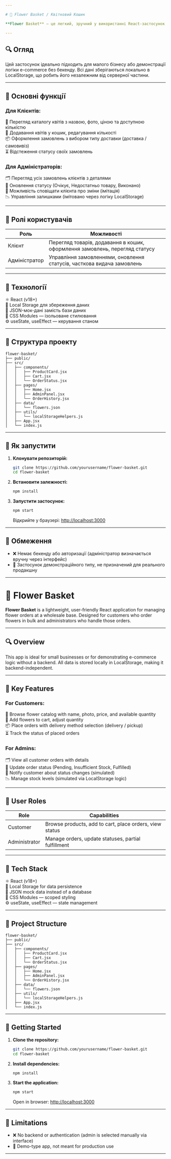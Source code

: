 ```yaml
---

# 🌸 Flower Basket / Квітковий Кошик

**Flower Basket** — це легкий, зручний у використанні React-застосунок для керування замовленнями квітів на оптовій базі. Призначений для клієнтів, що замовляють квіти оптом, і для адміністраторів, які обробляють ці замовлення.

---
```


## 🔍 Огляд

Цей застосунок ідеально підходить для малого бізнесу або демонстрації логіки e-commerce без бекенду. Всі дані зберігаються локально в LocalStorage, що робить його незалежним від серверної частини.

---

## 🎯 Основні функції

### Для Клієнтів:

🔎 Перегляд каталогу квітів з назвою, фото, ціною та доступною кількістю  
🛒 Додавання квітів у кошик, редагування кількості  
📦 Оформлення замовлень з вибором типу доставки (доставка / самовивіз)  
⏳ Відстеження статусу своїх замовлень

### Для Адміністраторів:

🗂 Перегляд усіх замовлень клієнтів з деталями  
📝 Оновлення статусу (Очікує, Недостатньо товару, Виконано)  
🔔 Можливість сповіщати клієнта про зміни (імітація)  
📉 Управління залишками (імітовано через логіку LocalStorage)

---

## 👥 Ролі користувачів

| Роль          | Можливості                                                                  |
| ------------- | --------------------------------------------------------------------------- |
| Клієнт        | Перегляд товарів, додавання в кошик, оформлення замовлень, перегляд статусу |
| Адміністратор | Управління замовленнями, оновлення статусів, часткова видача замовлень      |

---

## 🧰 Технології

⚛ React (v18+)  
💾 Local Storage для збереження даних  
📄 JSON-мок-дані замість бази даних  
🎨 CSS Modules — ізольоване стилювання  
⚙️ useState, useEffect — керування станом

---

## 📂 Структура проекту

```
flower-basket/
├── public/
├── src/
│   ├── components/
│   │   ├── ProductCard.jsx
│   │   ├── Cart.jsx
│   │   └── OrderStatus.jsx
│   ├── pages/
│   │   ├── Home.jsx
│   │   ├── AdminPanel.jsx
│   │   └── OrderHistory.jsx
│   ├── data/
│   │   └── flowers.json
│   ├── utils/
│   │   └── localStorageHelpers.js
│   ├── App.jsx
│   └── index.js
```

---

## 🚀 Як запустити

1. **Клонувати репозиторій:**

   ```bash
   git clone https://github.com/yourusername/flower-basket.git
   cd flower-basket
   ```

2. **Встановити залежності:**

   ```bash
   npm install
   ```

3. **Запустити застосунок:**

   ```bash
   npm start
   ```

   Відкрийте у браузері: [http://localhost:3000](http://localhost:3000)

---

## 📌 Обмеження

- ❌ Немає бекенду або авторизації (адміністратор визначається вручну через інтерфейс)
- 🔁 Застосунок демонстраційного типу, не призначений для реального продакшну

---

# 🌸 Flower Basket

**Flower Basket** is a lightweight, user-friendly React application for managing flower orders at a wholesale base. Designed for customers who order flowers in bulk and administrators who handle those orders.

---

## 🔍 Overview

This app is ideal for small businesses or for demonstrating e-commerce logic without a backend. All data is stored locally in LocalStorage, making it backend-independent.

---

## 🎯 Key Features

### For Customers:

🔎 Browse flower catalog with name, photo, price, and available quantity  
🛒 Add flowers to cart, adjust quantity  
📦 Place orders with delivery method selection (delivery / pickup)  
⏳ Track the status of placed orders

### For Admins:

🗂 View all customer orders with details  
📝 Update order status (Pending, Insufficient Stock, Fulfilled)  
🔔 Notify customer about status changes (simulated)  
📉 Manage stock levels (simulated via LocalStorage logic)

---

## 👥 User Roles

| Role          | Capabilities                                            |
| ------------- | ------------------------------------------------------- |
| Customer      | Browse products, add to cart, place orders, view status |
| Administrator | Manage orders, update statuses, partial fulfillment     |

---

## 🧰 Tech Stack

⚛ React (v18+)  
💾 Local Storage for data persistence  
📄 JSON mock data instead of a database  
🎨 CSS Modules — scoped styling  
⚙️ useState, useEffect — state management

---

## 📂 Project Structure

```
flower-basket/
├── public/
├── src/
│   ├── components/
│   │   ├── ProductCard.jsx
│   │   ├── Cart.jsx
│   │   └── OrderStatus.jsx
│   ├── pages/
│   │   ├── Home.jsx
│   │   ├── AdminPanel.jsx
│   │   └── OrderHistory.jsx
│   ├── data/
│   │   └── flowers.json
│   ├── utils/
│   │   └── localStorageHelpers.js
│   ├── App.jsx
│   └── index.js
```

---

## 🚀 Getting Started

1. **Clone the repository:**

   ```bash
   git clone https://github.com/yourusername/flower-basket.git
   cd flower-basket
   ```

2. **Install dependencies:**

   ```bash
   npm install
   ```

3. **Start the application:**

   ```bash
   npm start
   ```

   Open in browser: [http://localhost:3000](http://localhost:3000)

---

## 📌 Limitations

- ❌ No backend or authentication (admin is selected manually via interface)
- 🔁 Demo-type app, not meant for production use

---
